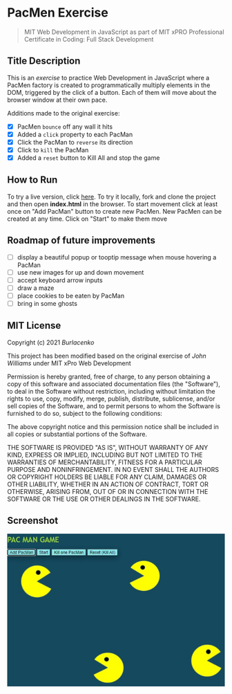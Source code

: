 # PacMen Exercise
>MIT Web Development in JavaScript as part of MIT xPRO Professional Certificate in Coding: Full Stack Development</h1>

## Title Description
This is an <em>exercise</em> to practice Web Development in JavaScript where a PacMen factory is created to programmatically multiply elements in the DOM, triggered by the click of a button. Each of them will move about the browser window at their own pace.

Additions made to the original exercise:

- [x] PacMen `bounce` off any wall it hits
- [x] Added a `click` property to each PacMan
- [x] Click the PacMan to `reverse` its direction
- [x] Click to `kill` the PacMan</li>
- [x] Added a `reset` button to Kill All and stop the game
	
## How to Run
To try a live version, click <a href="https://burlacenko.github.io/PacMen/index.html">here</a>. To try it locally, fork and clone the project and then open <strong>index.html</strong> in the browser.
To start movement click at least once on "Add PacMan" button to create new PacMen. New PacMen can be created at any time.
Click on "Start" to make them move

## Roadmap of future improvements

- [ ] display a beautiful popup or tooptip message when mouse hovering a PacMan
- [ ] use new images for up and down movement
- [ ] accept keyboard arrow inputs
- [ ] draw a maze
- [ ] place cookies to be eaten by PacMan
- [ ] bring in some ghosts

## MIT License
Copyright (c) 2021 <em>Burlacenko</em>

This project has been modified based on the original exercise of <em>John Williams</em>
under MIT xPro Web Development

Permission is hereby granted, free of charge, to any person obtaining a copy
of this software and associated documentation files (the "Software"), to deal
in the Software without restriction, including without limitation the rights
to use, copy, modify, merge, publish, distribute, sublicense, and/or sell
copies of the Software, and to permit persons to whom the Software is
furnished to do so, subject to the following conditions:

The above copyright notice and this permission notice shall be included in all
copies or substantial portions of the Software.

THE SOFTWARE IS PROVIDED "AS IS", WITHOUT WARRANTY OF ANY KIND, EXPRESS OR
IMPLIED, INCLUDING BUT NOT LIMITED TO THE WARRANTIES OF MERCHANTABILITY,
FITNESS FOR A PARTICULAR PURPOSE AND NONINFRINGEMENT. IN NO EVENT SHALL THE
AUTHORS OR COPYRIGHT HOLDERS BE LIABLE FOR ANY CLAIM, DAMAGES OR OTHER
LIABILITY, WHETHER IN AN ACTION OF CONTRACT, TORT OR OTHERWISE, ARISING FROM,
OUT OF OR IN CONNECTION WITH THE SOFTWARE OR THE USE OR OTHER DEALINGS IN THE
SOFTWARE.

## Screenshot
![PacMen Screenshot](pacMenScreenShot.jpg)

